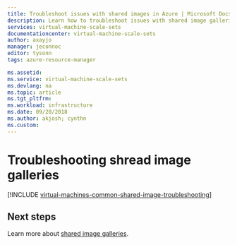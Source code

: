 ```yaml
---
title: Troubleshoot issues with shared images in Azure | Microsoft Docs
description: Learn how to troubleshoot issues with shared image galleries.
services: virtual-machine-scale-sets
documentationcenter: virtual-machine-scale-sets
author: axayjo
manager: jeconnoc
editor: tysonn
tags: azure-resource-manager

ms.assetid: 
ms.service: virtual-machine-scale-sets
ms.devlang: na
ms.topic: article
ms.tgt_pltfrm:
ms.workload: infrastructure
ms.date: 09/20/2018
ms.author: akjosh; cynthn
ms.custom: 
---
```




# Troubleshooting shread image galleries


[!INCLUDE [virtual-machines-common-shared-image-troubleshooting](../../includes/virtual-machines-common-shared-image-troubleshooting.md)]

## Next steps

Learn more about [shared image galleries](shared-image-galleries.md).